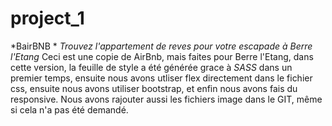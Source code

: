 # project_1
*BairBNB *
*Trouvez l'appartement de reves pour votre escapade à Berre l'Etang*
Ceci est une copie de AirBnb, mais faites pour Berre l'Etang, dans cette version, la feuille de 
style a été générée grace à *SASS* dans un premier temps, ensuite nous avons utliser flex directement dans le fichier css, ensuite nous avons utiliser bootstrap, et enfin nous avons fais du responsive.
Nous avons rajouter aussi les fichiers image dans le GIT, même si cela n'a pas été demandé.
